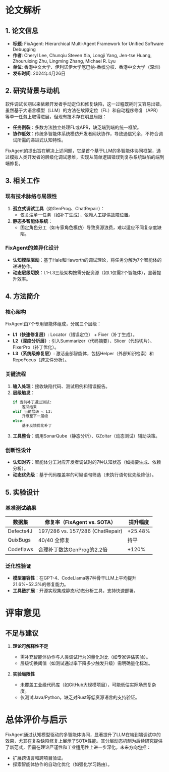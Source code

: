 # 论文解析  

## 1. 论文信息  
- **标题**: FixAgent: Hierarchical Multi-Agent Framework for Unified Software Debugging  
- **作者**: Cheryl Lee, Chunqiu Steven Xia, Longji Yang, Jen-tse Huang, Zhouruixing Zhu, Lingming Zhang, Michael R. Lyu  
- **单位**: 香港中文大学、伊利诺伊大学厄巴纳-香槟分校、香港中文大学（深圳）  
- **发布时间**: 2024年4月26日  

## 2. 研究背景与动机  
软件调试长期以来依赖开发者手动定位和修复缺陷，这一过程既耗时又容易出错。虽然基于大语言模型（LLM）的方法在故障定位（FL）和自动程序修复（APR）等单一任务上取得进展，但现有技术存在明显局限：  
- **任务割裂**：多数方法独立处理FL或APR，缺乏端到端的统一框架。  
- **协作低效**：传统多智能体系统模仿开发者网状协作，导致通信冗余，不符合调试所需的递进式认知特性。  

FixAgent的提出旨在解决上述问题，它是首个基于LLM的多智能体协同框架，通过模拟人类开发者的层级化调试思维，实现从简单逻辑错误到复杂系统缺陷的端到端修复。  

## 3. 相关工作  
### 现有技术脉络与局限性  
1. **孤立式调试工具**（如GenProg、ChatRepair）：  
   - 仅关注单一任务（如补丁生成），依赖人工提供故障位置。  
2. **静态多智能体系统**：  
   - 固定角色分工（如专家角色模仿）导致资源浪费，难以适应不同复杂度缺陷。  

### FixAgent的差异化设计  
- **认知模型驱动**：基于Hale和Haworth的调试理论，将任务分解为7个智能体的递进协作。  
- **动态层级切换**：L1-L3三级架构按需分配资源（如L1仅需2个智能体），显著提升效率。  

## 4. 方法简介  
### 核心架构  
FixAgent由7个专用智能体组成，分属三个层级：  
- **L1（快速修复层）**: Locator（错误定位） + Fixer（补丁生成）。  
- **L2（深度分析层）**: 引入Summarizer（代码摘要）、Slicer（代码切片）、FixerPro（补丁优化）。  
- **L3（系统级修复层）**: 激活全部智能体，包括Helper（外部知识检索）和RepoFocus（跨文件分析）。  

### 关键流程  
1. **输入处理**：接收缺陷代码、测试用例和错误报告。  
2. **层级触发**：  
   ```python  
   if 当前补丁通过测试:  
       返回结果  
   elif 当前层级 < L3:  
       升级至下一层级  
   else:  
       基于反馈优化补丁  
   ```  
3. **工具整合**：调用SonarQube（静态分析）、GZoltar（动态测试）辅助决策。  

### 创新性设计  
- **认知对齐**：智能体分工对应开发者调试时的7种认知状态（如摘要生成、依赖分析）。  
- **动态优先级**：基于代码覆盖率的可疑语句筛选（未执行语句优先级降低）。  

## 5. 实验设计  
### 基准测试结果  
| 数据集       | 修复率（FixAgent vs. SOTA）       | 提升幅度  |  
|--------------|-----------------------------------|----------|  
| Defects4J    | 197/286 vs. 157/286 (ChatRepair)  | +25.48%  |  
| QuixBugs     | 40/40 全修复                      | 持平     |  
| Codeflaws    | 合理补丁数达GenProg的2.2倍        | +120%    |  

### 泛化性验证  
- **模型兼容性**：在GPT-4、CodeLlama等7种骨干LLM上平均提升21.6%~52.3%的修复能力。  
- **工具链扩展**：开源实现集成静态/动态分析工具，支持快速部署。  

# 评审意见  

## 不足与建议  
1. **理论可解释性不足**  
   - 需补充智能体协作与人类调试行为的量化对比（如专家评估实验）。  
   - 层级切换阈值（如测试通过率下降多少触发升级）需明确量化标准。  

2. **实验局限性**  
   - 未覆盖工业级代码库（如GitHub大规模项目），可能低估实际场景复杂度。  
   - 仅测试Java/Python，缺乏对Rust等低资源语言的支持验证。  

# 总体评价与启示  
FixAgent通过认知模型驱动的多智能体协同，显著提升了LLM在端到端调试中的效果，尤其在复杂缺陷修复上展示了SOTA性能。其分层动态机制为后续研究提供了新范式，但需在理论严谨性和工业适用性上进一步深化。未来方向包括：  
- 扩展跨语言和跨项目验证。  
- 探索智能体协作的自动化优化（如强化学习路由）。